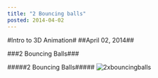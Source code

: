 ```yaml
---
title: "2 Bouncing balls"
posted: 2014-04-02
---
```


#Intro to 3D Animation#
##April 02, 2014##

###2 Bouncing Balls###


#####2 Bouncing Balls#####
![2xbouncingballs]()




